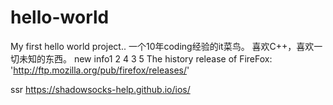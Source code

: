 # hello-world
My first hello world project..
一个10年coding经验的it菜鸟。
喜欢C++，喜欢一切未知的东西。
new info1 2 4
3 5
The history release of FireFox:
'http://ftp.mozilla.org/pub/firefox/releases/'

ssr
https://shadowsocks-help.github.io/ios/